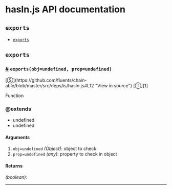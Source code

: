 # hasIn.js API documentation

<!-- div class="toc-container" -->

<!-- div -->

## `exports`
* <a href="#exports">`exports`</a>

<!-- /div -->

<!-- /div -->

<!-- div class="doc-container" -->

<!-- div -->

## `exports`

<!-- div -->

<h3 id="exports"><a href="#exports">#</a>&nbsp;<code>exports(obj=undefined, prop=undefined)</code></h3>
[&#x24C8;](https://github.com/fluents/chain-able/blob/master/src/deps/is/hasIn.js#L12 "View in source") [&#x24C9;][1]

Function


### @extends 

* undefined
* undefined


#### Arguments
1. `obj=undefined` *(Object)*: object to check
2. `prop=undefined` *(any)*: property to check in object

#### Returns
*(boolean)*:

---

<!-- /div -->

<!-- /div -->

<!-- /div -->

 [1]: #exports "Jump back to the TOC."
